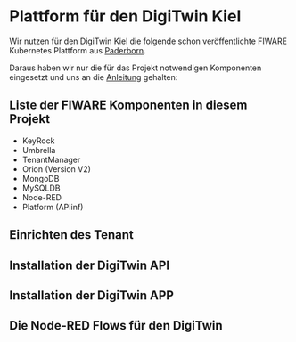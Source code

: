 # Plattform für den DigiTwin Kiel

Wir nutzen für den DigiTwin Kiel die folgende schon veröffentlichte FIWARE Kubernetes Plattform aus [Paderborn](https://gitlab.com/zentrale-open-data-plattform-paderborn/fiware "Zentrale OpenData Plattform").

Daraus haben wir nur die für das Projekt notwendigen Komponenten eingesetzt und uns an die [Anleitung](https://gitlab.com/zentrale-open-data-plattform-paderborn/fiware/documentation "Dokumentation der Zentrale OpenData Plattform") gehalten:

## Liste der FIWARE Komponenten in diesem Projekt

- KeyRock 
- Umbrella
- TenantManager
- Orion (Version V2)
- MongoDB
- MySQLDB
- Node-RED
- Platform (APIinf)

## Einrichten des Tenant

## Installation der DigiTwin API

## Installation der DigiTwin APP

## Die Node-RED Flows für den DigiTwin






